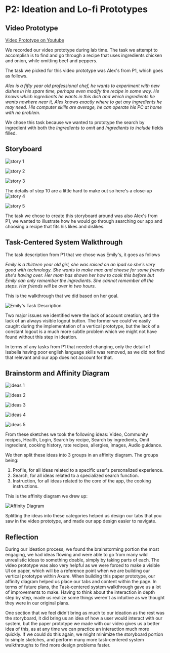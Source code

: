 # P2: Ideation and Lo-fi Prototypes

## Video Prototype

[Video Prototype on Youtube](https://www.youtube.com/watch?v=94zXcyeOYWE)

We recorded our video prototype during lab time. The task we attempt to accomplish is to find and go through a recipe that uses ingredients chicken and onion, while omitting beef and peppers.

The task we picked for this video prototype was Alex's from P1, which goes as follows.

_Alex is a fifty year old professional chef, he wants to experiment with new dishes in his spare time, perhaps even modify the recipe in some way. He knows which ingredients he wants in this dish and which ingredients he wants nowhere near it, Alex knows exactly where to get any ingredients he may need. His computer skills are average, he can operate his PC at home with no problem._

We chose this task because we wanted to prototype the search by ingredient with both the _Ingredients to omit_ and _Ingredients to include_ fields filled.

## Storyboard

![](https://raw.githubusercontent.com/mpowa705/CPSC-481-Group1-T03/master/images/comic1.JPG "story 1")

![](https://raw.githubusercontent.com/mpowa705/CPSC-481-Group1-T03/master/images/comic2.JPG "story 2")

![](https://raw.githubusercontent.com/mpowa705/CPSC-481-Group1-T03/master/images/comic3.JPG "story 3")

The details of step 10 are a little hard to make out so here's a close-up
![](https://raw.githubusercontent.com/mpowa705/CPSC-481-Group1-T03/master/images/comic4.JPG "story 4")

![](https://raw.githubusercontent.com/mpowa705/CPSC-481-Group1-T03/master/images/comic5.JPG "story 5")

The task we chose to create this storyboard around was also Alex's from P1, we wanted to illustrate how he would go through searching our app and choosing a recipe that fits his likes and dislikes.

## Task-Centered System Walkthrough

The task description from P1 that we chose was Emily's, it goes as follows

_Emily is a thirteen year old girl, she was raised on an ipad so she's very good with technology. She wants to make mac and cheese for some friends she's having over. Her mom has shown her how to cook this before but Emily can only remember the ingredients. She cannot remember all the steps. Her friends will be over in two hours._

This is the walkthrough that we did based on her goal.

![](https://raw.githubusercontent.com/mpowa705/CPSC-481-Group1-T03/master/images/task.png "Emily's Task Description")

Two major issues we identified were the lack of account creation, and the lack of an always visible logout button. The former we could've easily caught during the implementation of a vertical prototype, but the lack of a constant logout is a much more subtle problem which we might not have found without this step in ideation.

In terms of any tasks from P1 that needed changing, only the detail of Isabella having poor english language skills was removed, as we did not find that relevant and our app does not account for that.

## Brainstorm and Affinity Diagram

![](https://raw.githubusercontent.com/mpowa705/CPSC-481-Group1-T03/master/images/ideas1.JPG "ideas 1")

![](https://raw.githubusercontent.com/mpowa705/CPSC-481-Group1-T03/master/images/ideas2.JPG "ideas 2")

![](https://raw.githubusercontent.com/mpowa705/CPSC-481-Group1-T03/master/images/ideas3.JPG "ideas 3")

![](https://raw.githubusercontent.com/mpowa705/CPSC-481-Group1-T03/master/images/ideas4.JPG "ideas 4")

![](https://raw.githubusercontent.com/mpowa705/CPSC-481-Group1-T03/master/images/ideas5.JPG "ideas 5")


From these sketches we took the following ideas: Video, Community recipes, Health, Login, Search by recipe, Search by ingredients, Omit ingredient, cooking history, rate recipes, allergies, images, Audio guidance.

We then split these ideas into 3 groups in an affinity diagram. The groups being: 

1. Profile, for all ideas related to a specific user's personalized experience.
2. Search, for all ideas related to a specialized search function.
3. Instruction, for all ideas related to the core of the app, the cooking instructions.

This is the affinity diagram we drew up:

![](https://raw.githubusercontent.com/mpowa705/CPSC-481-Group1-T03/master/images/affinity.jpg "Affinity Diagram")

Splitting the ideas into these categories helped us design our tabs that you saw in the video prototype, and made our app design easier to navigate.


## Reflection

During our ideation process, we found the brainstorming portion the most engaging, we had ideas flowing and were able to go from many wild unrealistic ideas to something doable, simply by taking parts of each. The video prototype was also very helpful as we were forced to make a visible UI on paper, which will be a reference point when we are building our vertical prototype within Axure. When building this paper prototype, our affinity diagram helped us place our tabs and content within the page. In terms of future plans, the Task-centered system walkthrough gave us a lot of improvements to make. Having to think about the interaction in depth step by step, made us realize some things weren't as intuitive as we thought they were in our original plans.

One section that we feel didn't bring as much to our ideation as the rest was the storyboard, it did bring us an idea of how a user would interact with our system, but the paper prototype we made with our video gives us a better idea of this, as at any time we can practice an interaction much more quickly. If we could do this again, we might minimize the storyboard portion to simple sketches, and perform many more task-centered system walkthroughs to find more design problems faster.
